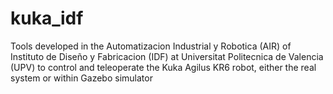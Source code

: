 # kuka_idf
Tools developed in the Automatizacion Industrial y Robotica (AIR) of Instituto de Diseño y Fabricacion (IDF) at Universitat Politecnica de Valencia (UPV) to control and teleoperate the Kuka Agilus KR6 robot, either the real system or within Gazebo simulator
